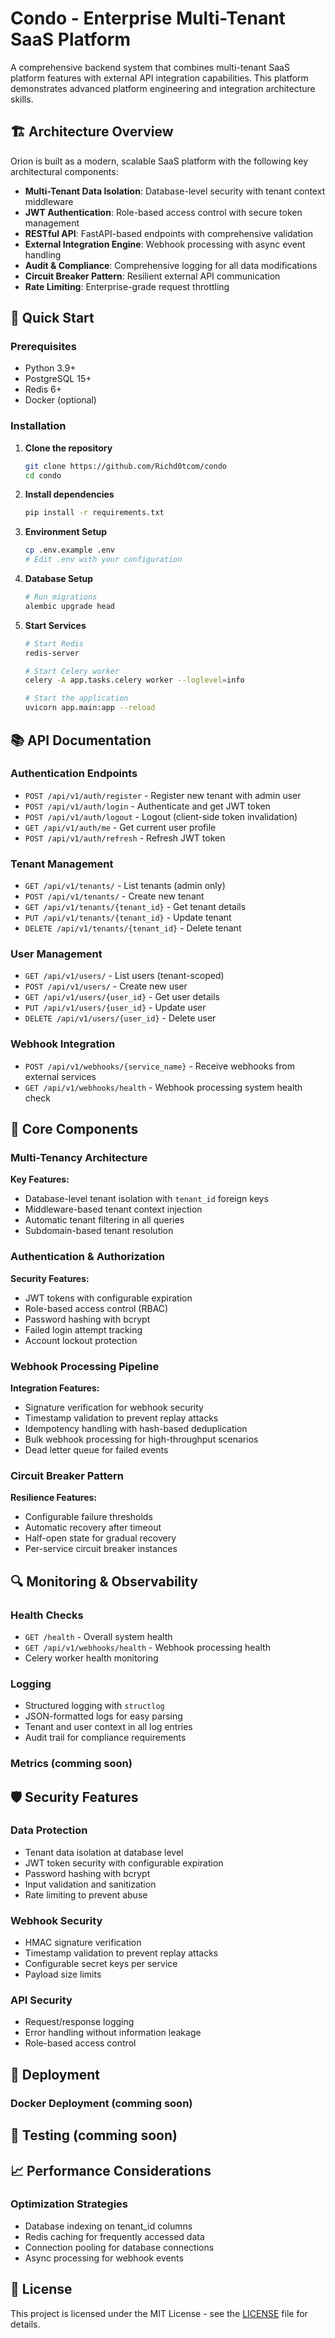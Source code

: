 # Condo - Enterprise Multi-Tenant SaaS Platform

A comprehensive backend system that combines multi-tenant SaaS platform features with external API integration capabilities. This platform demonstrates advanced platform engineering and integration architecture skills.

## 🏗️ Architecture Overview

Orion is built as a modern, scalable SaaS platform with the following key architectural components:

- **Multi-Tenant Data Isolation**: Database-level security with tenant context middleware
- **JWT Authentication**: Role-based access control with secure token management
- **RESTful API**: FastAPI-based endpoints with comprehensive validation
- **External Integration Engine**: Webhook processing with async event handling
- **Audit & Compliance**: Comprehensive logging for all data modifications
- **Circuit Breaker Pattern**: Resilient external API communication
- **Rate Limiting**: Enterprise-grade request throttling



## 🚀 Quick Start

### Prerequisites

- Python 3.9+
- PostgreSQL 15+
- Redis 6+
- Docker (optional)

### Installation

1. **Clone the repository**
   ```bash
   git clone https://github.com/Richd0tcom/condo
   cd condo
   ```

2. **Install dependencies**
   ```bash
   pip install -r requirements.txt
   ```

3. **Environment Setup**
   ```bash
   cp .env.example .env
   # Edit .env with your configuration
   ```

4. **Database Setup**
   ```bash
   # Run migrations
   alembic upgrade head
   ```

5. **Start Services**
   ```bash
   # Start Redis
   redis-server

   # Start Celery worker
   celery -A app.tasks.celery worker --loglevel=info

   # Start the application
   uvicorn app.main:app --reload
   ```

## 📚 API Documentation

### Authentication Endpoints

- `POST /api/v1/auth/register` - Register new tenant with admin user
- `POST /api/v1/auth/login` - Authenticate and get JWT token
- `POST /api/v1/auth/logout` - Logout (client-side token invalidation)
- `GET /api/v1/auth/me` - Get current user profile
- `POST /api/v1/auth/refresh` - Refresh JWT token

### Tenant Management

- `GET /api/v1/tenants/` - List tenants (admin only)
- `POST /api/v1/tenants/` - Create new tenant
- `GET /api/v1/tenants/{tenant_id}` - Get tenant details
- `PUT /api/v1/tenants/{tenant_id}` - Update tenant
- `DELETE /api/v1/tenants/{tenant_id}` - Delete tenant

### User Management

- `GET /api/v1/users/` - List users (tenant-scoped)
- `POST /api/v1/users/` - Create new user
- `GET /api/v1/users/{user_id}` - Get user details
- `PUT /api/v1/users/{user_id}` - Update user
- `DELETE /api/v1/users/{user_id}` - Delete user

### Webhook Integration

- `POST /api/v1/webhooks/{service_name}` - Receive webhooks from external services
- `GET /api/v1/webhooks/health` - Webhook processing system health check

## 🔧 Core Components

### Multi-Tenancy Architecture

**Key Features:**
- Database-level tenant isolation with `tenant_id` foreign keys
- Middleware-based tenant context injection
- Automatic tenant filtering in all queries
- Subdomain-based tenant resolution

### Authentication & Authorization

**Security Features:**
- JWT tokens with configurable expiration
- Role-based access control (RBAC)
- Password hashing with bcrypt
- Failed login attempt tracking
- Account lockout protection

### Webhook Processing Pipeline

**Integration Features:**
- Signature verification for webhook security
- Timestamp validation to prevent replay attacks
- Idempotency handling with hash-based deduplication
- Bulk webhook processing for high-throughput scenarios
- Dead letter queue for failed events

### Circuit Breaker Pattern

**Resilience Features:**
- Configurable failure thresholds
- Automatic recovery after timeout
- Half-open state for gradual recovery
- Per-service circuit breaker instances



## 🔍 Monitoring & Observability

### Health Checks

- `GET /health` - Overall system health
- `GET /api/v1/webhooks/health` - Webhook processing health
- Celery worker health monitoring

### Logging

- Structured logging with `structlog`
- JSON-formatted logs for easy parsing
- Tenant and user context in all log entries
- Audit trail for compliance requirements

### Metrics (comming soon)


## 🛡️ Security Features

### Data Protection

- Tenant data isolation at database level
- JWT token security with configurable expiration
- Password hashing with bcrypt
- Input validation and sanitization
- Rate limiting to prevent abuse

### Webhook Security

- HMAC signature verification
- Timestamp validation to prevent replay attacks
- Configurable secret keys per service
- Payload size limits

### API Security

- Request/response logging
- Error handling without information leakage
- Role-based access control

## 🚀 Deployment

### Docker Deployment (comming soon)




## 🧪 Testing (comming soon)


## 📈 Performance Considerations

### Optimization Strategies

- Database indexing on tenant_id columns
- Redis caching for frequently accessed data
- Connection pooling for database connections
- Async processing for webhook events




## 📄 License

This project is licensed under the MIT License - see the [LICENSE](LICENSE) file for details.
